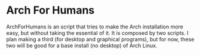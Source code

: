 # Arch For Humans

ArchForHumans is an script that tries to make the Arch installation more easy, but without taking the essential of it. It is composed by two scripts. I plan making a third (for desktop and graphical programs), but for now, these two will be good for a base install (no desktop) of Arch Linux.
